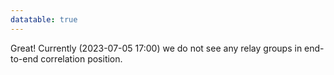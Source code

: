 ```yaml
---
datatable: true
---
```



Great! Currently (2023-07-05 17:00) we do not see any relay groups
in end-to-end correlation position.
